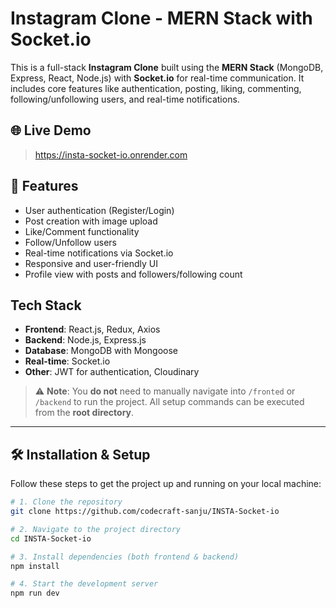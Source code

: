# Instagram Clone - MERN Stack with Socket.io

This is a full-stack **Instagram Clone** built using the **MERN Stack** (MongoDB, Express, React, Node.js) with **Socket.io** for real-time communication. It includes core features like authentication, posting, liking, commenting, following/unfollowing users, and real-time notifications.

## 🌐 Live Demo

> https://insta-socket-io.onrender.com

## 🚀 Features

- User authentication (Register/Login)
- Post creation with image upload
- Like/Comment functionality
- Follow/Unfollow users
- Real-time notifications via Socket.io
- Responsive and user-friendly UI
- Profile view with posts and followers/following count

##  Tech Stack

- **Frontend**: React.js, Redux, Axios
- **Backend**: Node.js, Express.js
- **Database**: MongoDB with Mongoose
- **Real-time**: Socket.io
- **Other**: JWT for authentication, Cloudinary 


> ⚠️ **Note**: You **do not** need to manually navigate into `/fronted` or `/backend` to run the project. All setup commands can be executed from the **root directory**.

---

## 🛠️ Installation & Setup

Follow these steps to get the project up and running on your local machine:

```bash
# 1. Clone the repository
git clone https://github.com/codecraft-sanju/INSTA-Socket-io

# 2. Navigate to the project directory
cd INSTA-Socket-io

# 3. Install dependencies (both frontend & backend)
npm install

# 4. Start the development server
npm run dev


